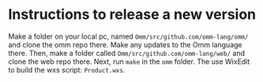 # Instructions to release a new version

Make a folder on your local pc, named `Omm/src/github.com/omm-lang/omm/` and clone the omm repo there. Make any updates to the Omm language there. Then, make a folder called `Omm/src/github.com/omm-lang/web/` and clone the web repo there. Next, run `make` in the `omm` folder. The use WixEdit to build the wxs script: `Product.wxs`.